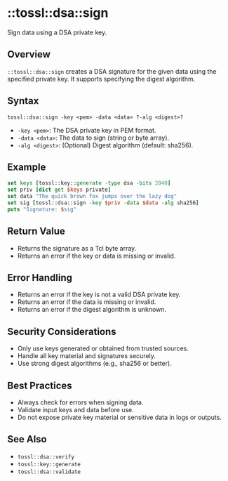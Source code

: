 # ::tossl::dsa::sign

Sign data using a DSA private key.

## Overview

`::tossl::dsa::sign` creates a DSA signature for the given data using the specified private key. It supports specifying the digest algorithm.

## Syntax

```
tossl::dsa::sign -key <pem> -data <data> ?-alg <digest>?
```

- `-key <pem>`: The DSA private key in PEM format.
- `-data <data>`: The data to sign (string or byte array).
- `-alg <digest>`: (Optional) Digest algorithm (default: sha256).

## Example

```tcl
set keys [tossl::key::generate -type dsa -bits 2048]
set priv [dict get $keys private]
set data "The quick brown fox jumps over the lazy dog"
set sig [tossl::dsa::sign -key $priv -data $data -alg sha256]
puts "Signature: $sig"
```

## Return Value

- Returns the signature as a Tcl byte array.
- Returns an error if the key or data is missing or invalid.

## Error Handling

- Returns an error if the key is not a valid DSA private key.
- Returns an error if the data is missing or invalid.
- Returns an error if the digest algorithm is unknown.

## Security Considerations

- Only use keys generated or obtained from trusted sources.
- Handle all key material and signatures securely.
- Use strong digest algorithms (e.g., sha256 or better).

## Best Practices

- Always check for errors when signing data.
- Validate input keys and data before use.
- Do not expose private key material or sensitive data in logs or outputs.

## See Also
- `tossl::dsa::verify`
- `tossl::key::generate`
- `tossl::dsa::validate` 